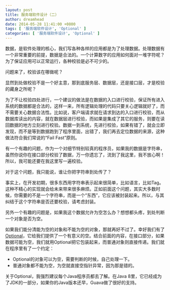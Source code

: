 ```yaml
---
layout: post
title: 服务端软件设计（二）
author: dreamhead
date: 2014-05-28 11:41:00 +0800
tags: [ '服务端软件设计', 'Optional' ]
categories: [ '服务端软件设计', 'Optional' ]
---
```


数据，是软件处理的核心，我们写各种各样的应用都是为了处理数据。处理数据有一个非常重要的前提，数据是合法的。一个计算数字的应用如何面对一堆字符呢？为了保证应用可以正常运行，各种校验是必不可少的。

问题来了，校验该在哪做呢？

显然到处做校验不是一个好主意，那到底服务层、数据层，还是接口层，才是校验的藏身之所呢？

为了不让校验四处进行，一个建议的做法是在数据的入口进行校验，保证所有进入系统的数据都是合法的，这样一来，所有逻辑处理的代码只要关心逻辑就好了，而不需要关心数据合法性。比如说，客户端请求就在请求到达的入口进行校验，而从数据库读出的内容，就在数据层进行校验，而如果是集成了其它的服务，则要在读回数据的地方立刻进行校验。数据一到系统，先进行校验，如果有错了，就会立即发现，而不是等到数据跑到了程序里面，出错了，我们再去定位数据的来源，这种做法符合我们常说的“Fail Fast”原则。

有一个有趣的问题，作为一个对细节特别较真的程序员，如果我的数据是字符串，虽然你说你在接口部分校验了数据，万一你遗忘了，流到了我这里，我不放心啊！所以，我可能还要在我这里写一遍校验。

对于这个问题，我只能说，谁让你把字符串到处传了？

事实上，在开发初期，很多东西用字符串表示起来很简单，比如语言，比如Tag。这种不精心的实现就会给未来带来很多麻烦。正如前面这个问题，其实大多数时候，你需要的不是一个字符串，而是一个“东西”，它应该被封装起来。所以，与其纠结于这个字符串是否还要校验，请考虑封装。

另外一个有趣的问题是，如果我这个数据允许为空怎么办？想想都头疼，到处判断一个对象是否为空。

如果我们能分清能为空的对象和不能为空的对象，那就再好不过了。幸好我们有了[Optional](http://dreamhead.blogbus.com/logs/235329092.html)，它给我们提供了一个有意义的空。结合前面的内容，在接口部分，如果数据可能为空，我们就用Optional把它包装起来，而普通对象则直接传递。我们就在程序里有了一个约定：

- Optional的对象可以为空，需要判断的时候，自己处理一下。
- 普通对象都不能为空，为空就直接空指针异常，因为那是错的。

关于Optional，我强烈建议每个Java程序员都去了解。在Java 8里，它已经成为了JDK的一部分，如果你的Java版本还早，Guava做了很好的支持。


